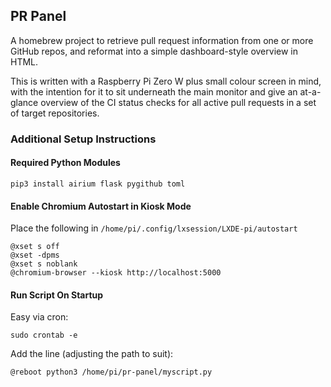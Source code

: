 ## PR Panel

A homebrew project to retrieve pull request information from one or more GitHub repos, and reformat into a simple dashboard-style overview in HTML.

This is written with a Raspberry Pi Zero W plus small colour screen in mind, with the intention for it to sit underneath the main monitor and give an at-a-glance overview of the CI status checks for all active pull requests in a set of target repositories.

### Additional Setup Instructions

#### Required Python Modules

```
pip3 install airium flask pygithub toml
```

#### Enable Chromium Autostart in Kiosk Mode

Place the following in `/home/pi/.config/lxsession/LXDE-pi/autostart`
````
@xset s off
@xset -dpms
@xset s noblank
@chromium-browser --kiosk http://localhost:5000
````

#### Run Script On Startup

Easy via cron:

```
sudo crontab -e
```

Add the line (adjusting the path to suit):

```
@reboot python3 /home/pi/pr-panel/myscript.py
```
